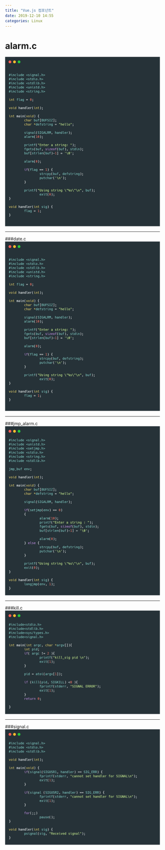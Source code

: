```yaml
---
title: "Vue.js 컴포넌트"
date: 2019-12-10 14:55
categories: Linux
---
```


# alarm.c
![alarm](/assets/images/alarm.png)
***

###date.c
![date](/assets/images/alarm.png)
***

###jmp_alarm.c
![jmp_alarm](/assets/images/jmp_alarm.png)
***

###kill.c
![kill](/assets/images/kill.png)
***

###signal.c
![signal](/assets/images/signal.png)
